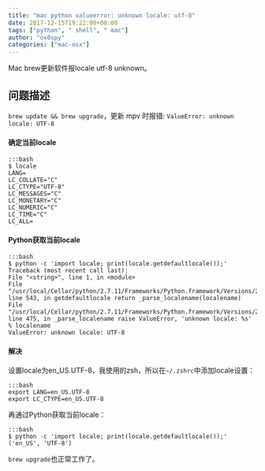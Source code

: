 ```yaml
---
title: "mac python valueerror: unknown locale: utf-8"
date: 2017-12-15T19:22:00+08:00
tags: ["python", " shell", " mac"]
author: "ox0spy"
categories: ["mac-osx"]
---
```


Mac brew更新软件报locale utf-8 unknown。


## 问题描述

`brew update && brew upgrade`，更新 mpv 时报错: `ValueError: unknown locale: UTF-8`

#### 确定当前locale

    :::bash
    $ locale
    LANG=
    LC_COLLATE="C"
    LC_CTYPE="UTF-8"
    LC_MESSAGES="C"
    LC_MONETARY="C"
    LC_NUMERIC="C"
    LC_TIME="C"
    LC_ALL=

#### Python获取当前locale

    :::bash
	$ python -c 'import locale; print(locale.getdefaultlocale());'
    Traceback (most recent call last):
    File "<string>", line 1, in <module>
    File "/usr/local/Cellar/python/2.7.11/Frameworks/Python.framework/Versions/2.7/lib/python2.7/locale.py", line 543, in getdefaultlocale return _parse_localename(localename)
    File "/usr/local/Cellar/python/2.7.11/Frameworks/Python.framework/Versions/2.7/lib/python2.7/locale.py", line 475, in _parse_localename raise ValueError, 'unknown locale: %s' % localename
    ValueError: unknown locale: UTF-8

#### 解决

设置locale为en_US.UTF-8，我使用的zsh，所以在`~/.zshrc`中添加locale设置：

    :::bash
    export LANG=en_US.UTF-8
    export LC_CTYPE=en_US.UTF-8


再通过Python获取当前locale：

    :::bash
    $ python -c 'import locale; print(locale.getdefaultlocale());'
    ('en_US', 'UTF-8')


`brew upgrade`也正常工作了。